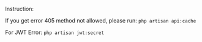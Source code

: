 

Instruction:

If you get error 405 method not allowed, please run: `php artisan api:cache`


For JWT Error: 
```php artisan jwt:secret```
